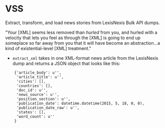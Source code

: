 # VSS

Extract, transform, and load news stories from LexisNexis Bulk API dumps.

"Your [XML] seems less removed than *hurled* from you, and hurled with a
velocity that lets you feel as through the [XML] is going to end up someplace
so far away from you that it will have become an abstraction...a kind of
existential-level [XML] treatment."

- `extract_xml` takes in one XML-format news article from the LexisNexis dump
  and returns a JSON object that looks like this:

```
    {'article_body': u'',
     'article_title': u'',
     'cities': [],
     'countries': [],
     'doc_id': u'',
     'news_source': u'',
     'position_section': u'',
     'publication_date': datetime.datetime(2015, 5, 18, 0, 0),
     'publication_date_raw': u'',
     'states': [],
     'word_count': u''
    }
```


